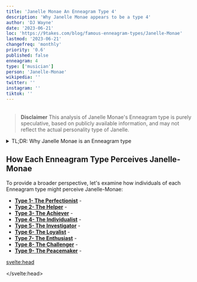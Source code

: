 ```yaml
---
title: 'Janelle Monae An Enneagram Type 4'
description: 'Why Janelle Monae appears to be a type 4'
author: 'DJ Wayne'
date: '2023-06-21'
loc: 'https://9takes.com/blog/famous-enneagram-types/Janelle-Monae'
lastmod: '2023-06-21'
changefreq: 'monthly'
priority: '0.6'
published: false
enneagram: 4
type: ['musician']
person: 'Janelle-Monae'
wikipedia: ''
twitter: ''
instagram: ''
tiktok: ''
---
```


<!-- // notes:  grimes, knives out-->

<script>
	import  PopCard  from "../../../lib/components/atoms/PopCard.svelte";
</script>
<div
	style="display: flex;
    justify-content: center;
    margin: 1rem 0;
	"
>
	<PopCard
		image={`/types/3s/${'Janelle-Monae'}.webp`}
		showIcon={false}
		enneagramType=""
		displayText="Janelle Monae"
		subtext=""
	/>
</div>

> **Disclaimer** This analysis of Janelle Monae's Enneagram type is purely speculative, based on publicly available information, and may not reflect the actual personality type of Janelle.

<details>
<summary class="accordion">TL;DR: Why Janelle Monae is an Enneagram type</summary>
<div class="panel">
<ul>
<li>
</li>
<li>
</li>
<li>
</li>
<li>
</li>
</ul>
  </div>
</details>

<p class="firstLetter"></p>

## How Each Enneagram Type Perceives Janelle-Monae

To provide a broader perspective, let's examine how individuals of each Enneagram type might perceive Janelle-Monae:

- **[Type 1- The Perfectionist](/blog/enneagram/enneagram-type-1)** -
- **[Type 2- The Helper](/blog/enneagram/enneagram-type-2)** -
- **[Type 3- The Achiever](/blog/enneagram/enneagram-type-3)** -
- **[Type 4- The Individualist](/blog/enneagram/enneagram-type-4)** -
- **[Type 5- The Investigator](/blog/enneagram/enneagram-type-5)** -
- **[Type 6- The Loyalist](/blog/enneagram/enneagram-type-6)** -
- **[Type 7- The Enthusiast](/blog/enneagram/enneagram-type-7)** -
- **[Type 8- The Challenger](/blog/enneagram/enneagram-type-8)** -
- **[Type 9- The Peacemaker](/blog/enneagram/enneagram-type-9)** -

<svelte:head>

<script type="application/ld+json">

</script>

</svelte:head>

<style lang="scss"></style>
